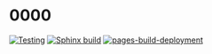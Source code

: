 # 0000

[![Testing](https://github.com/iacopy/0000/actions/workflows/ci.yml/badge.svg)](https://github.com/iacopy/0000/actions/workflows/ci.yml)
[![Sphinx build](https://github.com/iacopy/0000/actions/workflows/sphinx.yml/badge.svg)](https://github.com/iacopy/0000/actions/workflows/sphinx.yml)
[![pages-build-deployment](https://github.com/iacopy/0000/actions/workflows/pages/pages-build-deployment/badge.svg)](https://github.com/iacopy/0000/actions/workflows/pages/pages-build-deployment)
